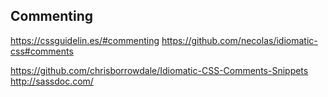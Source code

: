 ## Commenting

https://cssguidelin.es/#commenting
https://github.com/necolas/idiomatic-css#comments

https://github.com/chrisborrowdale/Idiomatic-CSS-Comments-Snippets
http://sassdoc.com/